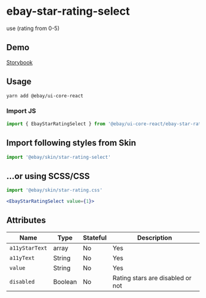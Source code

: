 # ebay-star-rating-select
use (rating from 0-5)
## Demo
[Storybook](https://opensource.ebay.com/ebayui-core-react/main/?path=/story/ebay-star-rating-select)

## Usage
```
yarn add @ebay/ui-core-react
```

### Import JS
```jsx harmony
import { EbayStarRatingSelect } from '@ebay/ui-core-react/ebay-star-rating-select'
```

## Import following styles from Skin
```jsx harmony
import '@ebay/skin/star-rating-select'
```

## ...or using SCSS/CSS
```jsx harmony
import '@ebay/skin/star-rating.css'
```

```jsx harmony
<EbayStarRatingSelect value={1}>
```

## Attributes

Name | Type | Stateful | Description
--- | --- | --- | ---
| `a11yStarText`       | array  | No       | Yes      | array of strings for star inputs              |
| `a11yText`       | String  | No       | Yes      | container aria-label               |
| `value`           | String  | No       | Yes      | For `<ebay-star-rating-select/>` only, assigns the amount of stars to be filled|
| `disabled` | Boolean | No | Rating stars are disabled or not
